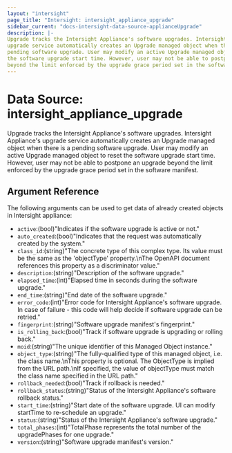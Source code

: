 ```yaml
---
layout: "intersight"
page_title: "Intersight: intersight_appliance_upgrade"
sidebar_current: "docs-intersight-data-source-applianceUpgrade"
description: |-
Upgrade tracks the Intersight Appliance's software upgrades. Intersight Appliance's
upgrade service automatically creates an Upgrade managed object when there is a
pending software upgrade. User may modify an active Upgrade managed object to reset
the software upgrade start time. However, user may not be able to postpone an upgrade
beyond the limit enforced by the upgrade grace period set in the software manifest.
---
```


# Data Source: intersight_appliance_upgrade
Upgrade tracks the Intersight Appliance's software upgrades. Intersight Appliance's
upgrade service automatically creates an Upgrade managed object when there is a
pending software upgrade. User may modify an active Upgrade managed object to reset
the software upgrade start time. However, user may not be able to postpone an upgrade
beyond the limit enforced by the upgrade grace period set in the software manifest.
## Argument Reference
The following arguments can be used to get data of already created objects in Intersight appliance:
* `active`:(bool)"Indicates if the software upgrade is active or not."
* `auto_created`:(bool)"Indicates that the request was automatically created by the system."
* `class_id`:(string)"The concrete type of this complex type. Its value must be the same as the 'objectType' property.\nThe OpenAPI document references this property as a discriminator value."
* `description`:(string)"Description of the software upgrade."
* `elapsed_time`:(int)"Elapsed time in seconds during the software upgrade."
* `end_time`:(string)"End date of the software upgrade."
* `error_code`:(int)"Error code for Intersight Appliance's software upgrade. In case of failure - this code will help decide if software upgrade can be retried."
* `fingerprint`:(string)"Software upgrade manifest's fingerprint."
* `is_rolling_back`:(bool)"Track if software upgrade is upgrading or rolling back."
* `moid`:(string)"The unique identifier of this Managed Object instance."
* `object_type`:(string)"The fully-qualified type of this managed object, i.e. the class name.\nThis property is optional. The ObjectType is implied from the URL path.\nIf specified, the value of objectType must match the class name specified in the URL path."
* `rollback_needed`:(bool)"Track if rollback is needed."
* `rollback_status`:(string)"Status of the Intersight Appliance's software rollback status."
* `start_time`:(string)"Start date of the software upgrade. UI can modify startTime to re-schedule an upgrade."
* `status`:(string)"Status of the Intersight Appliance's software upgrade."
* `total_phases`:(int)"TotalPhase represents the total number of the upgradePhases for one upgrade."
* `version`:(string)"Software upgrade manifest's version."
